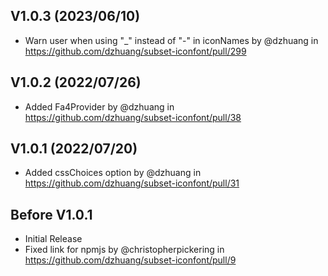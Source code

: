 ## V1.0.3 (2023/06/10)
* Warn user when using "_" instead of "-" in iconNames by @dzhuang in https://github.com/dzhuang/subset-iconfont/pull/299

## V1.0.2 (2022/07/26)
* Added Fa4Provider by @dzhuang in https://github.com/dzhuang/subset-iconfont/pull/38

## V1.0.1 (2022/07/20)
* Added cssChoices option by @dzhuang in https://github.com/dzhuang/subset-iconfont/pull/31

## Before V1.0.1
* Initial Release
* Fixed link for npmjs by @christopherpickering in https://github.com/dzhuang/subset-iconfont/pull/9
